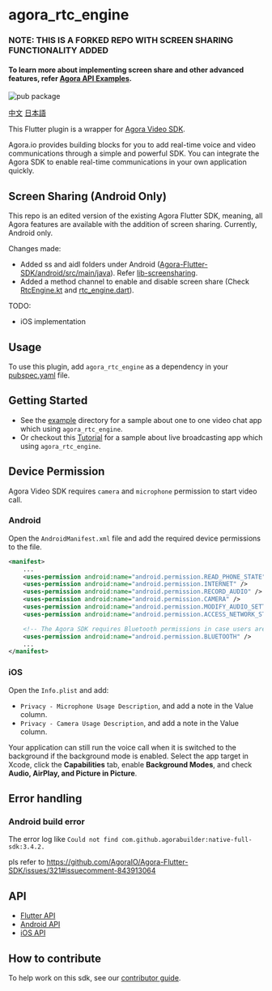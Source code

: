 # agora_rtc_engine

### NOTE: THIS IS A FORKED REPO WITH SCREEN SHARING FUNCTIONALITY ADDED
#### To learn more about implementing screen share and other advanced features, refer [Agora API Examples](https://github.com/AgoraIO/API-Examples).

![pub package](https://img.shields.io/pub/v/agora_rtc_engine.svg?include_prereleases)

[中文](README.zh.md)
[日本語](README.jp.md)

This Flutter plugin is a wrapper for [Agora Video SDK](https://docs.agora.io/en/Interactive%20Broadcast/product_live?platform=All%20Platforms).

Agora.io provides building blocks for you to add real-time voice and video communications through a simple and powerful SDK. You can integrate the Agora SDK to enable real-time communications in your own application quickly.

## Screen Sharing (Android Only)

This repo is an edited version of the existing Agora Flutter SDK, meaning, all Agora features are available with the addition of screen sharing. Currently, Android only.

Changes made:

- Added ss and aidl folders under Android ([Agora-Flutter-SDK/android/src/main/java](https://github.com/Ayush412/Agora-Flutter-SDK/tree/master/android/src/main)). Refer [lib-screensharing](https://github.com/AgoraIO/API-Examples/tree/master/Android/APIExample/lib-screensharing/src/main).
- Added a method channel to enable and disable screen share (Check [RtcEngine.kt](https://github.com/Ayush412/Agora-Flutter-SDK/blob/master/android/src/main/java/io/agora/rtc/base/RtcEngine.kt) and [rtc_engine.dart](https://github.com/Ayush412/Agora-Flutter-SDK/blob/master/lib/src/rtc_engine.dart)).

TODO:
- iOS implementation

## Usage

To use this plugin, add `agora_rtc_engine` as a dependency in your [pubspec.yaml](https://flutter.dev/docs/development/packages-and-plugins/using-packages) file.

## Getting Started

* See the [example](example) directory for a sample about one to one video chat app which using `agora_rtc_engine`.
* Or checkout this [Tutorial](https://github.com/AgoraIO-Community/Agora-Flutter-Quickstart) for a sample about live broadcasting app which using `agora_rtc_engine`.

## Device Permission

Agora Video SDK requires `camera` and `microphone` permission to start video call.

### Android

Open the `AndroidManifest.xml` file and add the required device permissions to the file.

```xml
<manifest>
    ...
    <uses-permission android:name="android.permission.READ_PHONE_STATE"/>
    <uses-permission android:name="android.permission.INTERNET" />
    <uses-permission android:name="android.permission.RECORD_AUDIO" />
    <uses-permission android:name="android.permission.CAMERA" />
    <uses-permission android:name="android.permission.MODIFY_AUDIO_SETTINGS" />
    <uses-permission android:name="android.permission.ACCESS_NETWORK_STATE" />

    <!-- The Agora SDK requires Bluetooth permissions in case users are using Bluetooth devices.-->
    <uses-permission android:name="android.permission.BLUETOOTH" />
    ...
</manifest>
```

### iOS

Open the `Info.plist` and add:

- `Privacy - Microphone Usage Description`, and add a note in the Value column.
- `Privacy - Camera Usage Description`, and add a note in the Value column.

Your application can still run the voice call when it is switched to the background if the background mode is enabled. Select the app target in Xcode, click the **Capabilities** tab, enable **Background Modes**, and check **Audio, AirPlay, and Picture in Picture**.

## Error handling

### Android build error

The error log like `Could not find com.github.agorabuilder:native-full-sdk:3.4.2.`

pls refer to https://github.com/AgoraIO/Agora-Flutter-SDK/issues/321#issuecomment-843913064

## API

* [Flutter API](https://docs.agora.io/en/All/api-ref?platform=Flutter)
* [Android API](https://docs.agora.io/en/Video/API%20Reference/java/index.html)
* [iOS API](https://docs.agora.io/en/Video/API%20Reference/oc/docs/headers/Agora-Objective-C-API-Overview.html)

## How to contribute

To help work on this sdk, see our [contributor guide](https://github.com/AgoraIO/Flutter-SDK/blob/master/CONTRIBUTING.md).